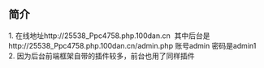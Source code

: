 ﻿## 简介
1. 在线地址http://25538_Ppc4758.php.100dan.cn  其中后台是http://25538_Ppc4758.php.100dan.cn/admin.php 账号admin 密码是admin1
2. 因为后台前端框架自带的插件较多，前台也用了同样插件
